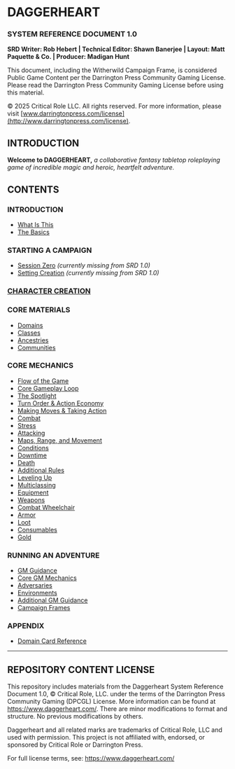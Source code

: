 # DAGGERHEART

### SYSTEM REFERENCE DOCUMENT 1.0

**SRD Writer: Rob Hebert | Technical Editor: Shawn Banerjee | Layout: Matt Paquette & Co. | Producer: Madigan Hunt**

This document, including the Witherwild Campaign Frame, is considered Public Game Content per the Darrington Press Community Gaming License. Please read the Darrington Press Community Gaming License before using this material.

© 2025 Critical Role LLC. All rights reserved. For more information, please visit [www.darringtonpress.com/license](http://www.darringtonpress.com/license).

## INTRODUCTION

**Welcome to DAGGERHEART,** *a collaborative fantasy tabletop roleplaying game of incredible magic and heroic, heartfelt adventure.*

## CONTENTS

### INTRODUCTION

- [What Is This](contents/What%20Is%20This.md)
- [The Basics](contents/The%20Basics.md)

### STARTING A CAMPAIGN

- [Session Zero](contents/Session%20Zero.md) *(currently missing from SRD 1.0)*
- [Setting Creation](contents/Setting%20Creation.md) *(currently missing from SRD 1.0)*

### [CHARACTER CREATION](contents/Character%20Creation.md)

### CORE MATERIALS

- [Domains](contents/Domains.md)
- [Classes](contents/Classes.md)
- [Ancestries](contents/Ancestries.md)
- [Communities](contents/Communities.md)

### CORE MECHANICS

- [Flow of the Game](contents/Flow%20of%20the%20Game.md)
- [Core Gameplay Loop](contents/Core%20Gameplay%20Loop.md)
- [The Spotlight](contents/The%20Spotlight.md)
- [Turn Order & Action Economy](contents/Turn%20Order%20and%20Action%20Economy.md)
- [Making Moves & Taking Action](contents/Making%20Moves%20and%20Taking%20Action.md)
- [Combat](contents/Combat.md)
- [Stress](contents/Stress.md)
- [Attacking](contents/Attacking.md)
- [Maps, Range, and Movement](contents/Maps,%20Range,%20and%20Movement.md)
- [Conditions](contents/Conditions.md)
- [Downtime](contents/Downtime.md)
- [Death](contents/Death.md)
- [Additional Rules](contents/Additional%20Rules.md)
- [Leveling Up](contents/Leveling%20Up.md)
- [Multiclassing](contents/Multiclassing.md)
- [Equipment](contents/Equipment.md)
- [Weapons](contents/Weapons.md)
- [Combat Wheelchair](contents/Combat%20Wheelchair.md)
- [Armor](contents/Armor.md)
- [Loot](contents/Loot.md)
- [Consumables](contents/Consumables.md)
- [Gold](contents/Gold.md)

### RUNNING AN ADVENTURE

- [GM Guidance](contents/GM%20Guidance.md)
- [Core GM Mechanics](contents/Core%20GM%20Mechanics.md)
- [Adversaries](contents/Adversaries.md)
- [Environments](contents/Environments.md)
- [Additional GM Guidance](contents/Additional%20GM%20Guidance.md)
- [Campaign Frames](contents/Campaign%20Frames.md)

### APPENDIX

- [Domain Card Reference](contents/Domain%20Card%20Reference.md)

---

## REPOSITORY CONTENT LICENSE

This repository includes materials from the Daggerheart System Reference Document 1.0, © Critical Role, LLC. under the terms of the Darrington Press Community Gaming (DPCGL) License. More information can be found at https://www.daggerheart.com/. There are minor modifications to format and structure. No previous modifications by others.

Daggerheart and all related marks are trademarks of Critical Role, LLC and used with permission. This project is not affiliated with, endorsed, or sponsored by Critical Role or Darrington Press.

For full license terms, see: https://www.daggerheart.com/
